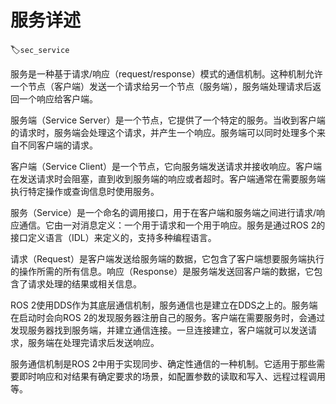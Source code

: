 # 服务详述
:label:`sec_service`

服务是一种基于请求/响应（request/response）模式的通信机制。这种机制允许一个节点（客户端）发送一个请求给另一个节点（服务端），服务端处理请求后返回一个响应给客户端。

服务端（Service Server）是一个节点，它提供了一个特定的服务。当收到客户端的请求时，服务端会处理这个请求，并产生一个响应。服务端可以同时处理多个来自不同客户端的请求。

客户端（Service Client）是一个节点，它向服务端发送请求并接收响应。客户端在发送请求时会阻塞，直到收到服务端的响应或者超时。客户端通常在需要服务端执行特定操作或查询信息时使用服务。

服务（Service）是一个命名的调用接口，用于在客户端和服务端之间进行请求/响应通信。它由一对消息定义：一个用于请求和一个用于响应。服务是通过ROS 2的接口定义语言（IDL）来定义的，支持多种编程语言。

请求（Request）是客户端发送给服务端的数据，它包含了客户端想要服务端执行的操作所需的所有信息。响应（Response）是服务端发送回客户端的数据，它包含了请求处理的结果或相关信息。

ROS 2使用DDS作为其底层通信机制，服务通信也是建立在DDS之上的。服务端在启动时会向ROS 2的发现服务器注册自己的服务。客户端在需要服务时，会通过发现服务器找到服务端，并建立通信连接。一旦连接建立，客户端就可以发送请求，服务端在处理完请求后发送响应。

服务通信机制是ROS 2中用于实现同步、确定性通信的一种机制。它适用于那些需要即时响应和对结果有确定要求的场景，如配置参数的读取和写入、远程过程调用等。
